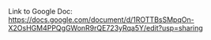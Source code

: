 Link to Google Doc:
https://docs.google.com/document/d/1ROTTBsSMpqOn-X2OsHGM4PPQgGWonR9rQE723yRqa5Y/edit?usp=sharing
